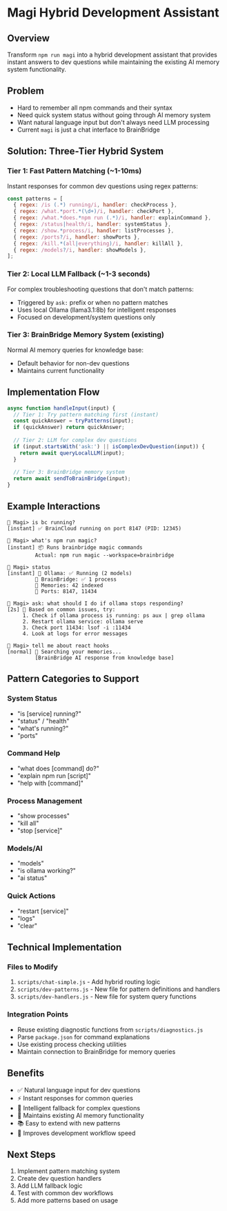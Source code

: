 # Magi Hybrid Development Assistant

## Overview
Transform `npm run magi` into a hybrid development assistant that provides instant answers to dev questions while maintaining the existing AI memory system functionality.

## Problem
- Hard to remember all npm commands and their syntax
- Need quick system status without going through AI memory system
- Want natural language input but don't always need LLM processing
- Current `magi` is just a chat interface to BrainBridge

## Solution: Three-Tier Hybrid System

### Tier 1: Fast Pattern Matching (~1-10ms)
Instant responses for common dev questions using regex patterns:

```javascript
const patterns = [
  { regex: /is (.*) running/i, handler: checkProcess },
  { regex: /what.*port.*(\d+)/i, handler: checkPort },
  { regex: /what.*does.*npm run (.*)/i, handler: explainCommand },
  { regex: /status|health/i, handler: systemStatus },
  { regex: /show.*process/i, handler: listProcesses },
  { regex: /ports?/i, handler: showPorts },
  { regex: /kill.*(all|everything)/i, handler: killAll },
  { regex: /models?/i, handler: showModels },
];
```

### Tier 2: Local LLM Fallback (~1-3 seconds)
For complex troubleshooting questions that don't match patterns:
- Triggered by `ask:` prefix or when no pattern matches
- Uses local Ollama (llama3.1:8b) for intelligent responses
- Focused on development/system questions only

### Tier 3: BrainBridge Memory System (existing)
Normal AI memory queries for knowledge base:
- Default behavior for non-dev questions
- Maintains current functionality

## Implementation Flow

```javascript
async function handleInput(input) {
  // Tier 1: Try pattern matching first (instant)
  const quickAnswer = tryPatterns(input);
  if (quickAnswer) return quickAnswer;
  
  // Tier 2: LLM for complex dev questions
  if (input.startsWith('ask:') || isComplexDevQuestion(input)) {
    return await queryLocalLLM(input);
  }
  
  // Tier 3: BrainBridge memory system
  return await sendToBrainBridge(input);
}
```

## Example Interactions

```
🧙 Magi> is bc running?
[instant] ✅ BrainCloud running on port 8147 (PID: 12345)

🧙 Magi> what's npm run magic?
[instant] 📦 Runs brainbridge magic commands
         Actual: npm run magic --workspace=brainbridge

🧙 Magi> status
[instant] 🤖 Ollama: ✅ Running (2 models)
         🧠 BrainBridge: ✅ 1 process  
         📁 Memories: 42 indexed
         🔗 Ports: 8147, 11434

🧙 Magi> ask: what should I do if ollama stops responding?
[2s] 🤔 Based on common issues, try:
     1. Check if ollama process is running: ps aux | grep ollama
     2. Restart ollama service: ollama serve
     3. Check port 11434: lsof -i :11434
     4. Look at logs for error messages

🧙 Magi> tell me about react hooks
[normal] 🧠 Searching your memories...
         [BrainBridge AI response from knowledge base]
```

## Pattern Categories to Support

### System Status
- "is [service] running?"
- "status" / "health"
- "what's running?"
- "ports"

### Command Help
- "what does [command] do?"
- "explain npm run [script]"
- "help with [command]"

### Process Management  
- "show processes"
- "kill all"
- "stop [service]"

### Models/AI
- "models"
- "is ollama working?"
- "ai status"

### Quick Actions
- "restart [service]"
- "logs"
- "clear"

## Technical Implementation

### Files to Modify
1. `scripts/chat-simple.js` - Add hybrid routing logic
2. `scripts/dev-patterns.js` - New file for pattern definitions and handlers
3. `scripts/dev-handlers.js` - New file for system query functions

### Integration Points
- Reuse existing diagnostic functions from `scripts/diagnostics.js`
- Parse `package.json` for command explanations
- Use existing process checking utilities
- Maintain connection to BrainBridge for memory queries

## Benefits
- ✅ Natural language input for dev questions
- ⚡ Instant responses for common queries  
- 🧠 Intelligent fallback for complex questions
- 🔄 Maintains existing AI memory functionality
- 📚 Easy to extend with new patterns
- 🚀 Improves development workflow speed

## Next Steps
1. Implement pattern matching system
2. Create dev question handlers
3. Add LLM fallback logic
4. Test with common dev workflows
5. Add more patterns based on usage